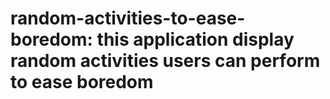 # random-activities-to-ease-boredom: this application display random activities users can perform to ease boredom
